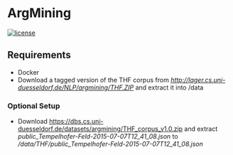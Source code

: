 # ArgMining
[![license](https://img.shields.io/github/license/mashape/apistatus.svg?maxAge=2592000)](https://github.com/Liebeck/ArgMining/blob/master/LICENSE.md)

## Requirements
- Docker
- Download a tagged version of the THF corpus from *http://lager.cs.uni-duesseldorf.de/NLP/argmining/THF.ZIP* and extract it into /data


### Optional Setup
- Download https://dbs.cs.uni-duesseldorf.de/datasets/argmining/THF_corpus_v1.0.zip and extract *public_Tempelhofer-Feld-2015-07-07T12_41_08.json* to */data/THF/public_Tempelhofer-Feld-2015-07-07T12_41_08.json*